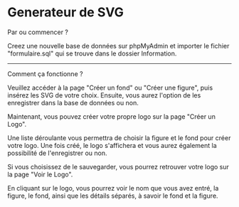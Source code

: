 # Generateur de SVG

Par ou commencer ?

Creez une nouvelle base de données sur phpMyAdmin et importer le fichier "formulaire.sql" qui se trouve dans le dossier Information.

------------------------------------------------------------------------------------------

Comment ça fonctionne ?

Veuillez accéder à la page "Créer un fond" ou "Créer une figure", puis insérez les SVG de votre choix. Ensuite, vous aurez l'option de les enregistrer dans la base de données ou non.

Maintenant, vous pouvez créer votre propre logo sur la page "Créer un Logo".

 Une liste déroulante vous permettra de choisir la figure et le fond pour créer votre logo. Une fois créé, le logo s'affichera et vous aurez également la possibilité de l'enregistrer ou non.

 Si vous choisissez de le sauvegarder, vous pourrez retrouver votre logo sur la page "Voir le Logo".
 
 En cliquant sur le logo, vous pourrez voir le nom que vous avez entré, la figure, le fond, ainsi que les détails séparés, à savoir le fond et la figure.

